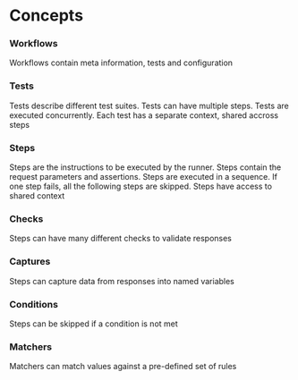 # Concepts

### Workflows

Workflows contain meta information, tests and configuration

### Tests

Tests describe different test suites. Tests can have multiple steps. Tests are executed concurrently. Each test has a separate context, shared accross steps

### Steps

Steps are the instructions to be executed by the runner. Steps contain the request parameters and assertions. Steps are executed in a sequence. If one step fails, all the following steps are skipped. Steps have access to shared context

### Checks

Steps can have many different checks to validate responses

### Captures

Steps can capture data from responses into named variables

### Conditions

Steps can be skipped if a condition is not met

### Matchers

Matchers can match values against a pre-defined set of rules
